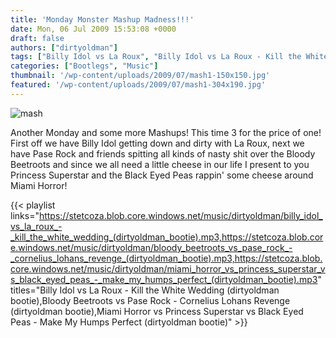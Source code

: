 ```yaml
---
title: 'Monday Monster Mashup Madness!!!'
date: Mon, 06 Jul 2009 15:53:08 +0000
draft: false
authors: ["dirtyoldman"]
tags: ["Billy Idol vs La Roux", "Billy Idol vs La Roux - Kill the White Wedding", "Bloody Beetroots vs Pase Rock", "Bloody Beetroots vs Pase Rock - Cornelius Lohans Revenge", "dirtyoldman bootie", "dirtyoldman bootleg", "dirtyoldman mashup", "Miami Horror vs Princess Superstar vs Black Eyed Peas", "Miami Horror vs Princess Superstar vs Black Eyed Peas -  Make My Humps Perfect"]
categories: ["Bootlegs", "Music"]
thumbnail: '/wp-content/uploads/2009/07/mash1-150x150.jpg'
featured: '/wp-content/uploads/2009/07/mash1-304x190.jpg'
---
```


![mash](/wp-content/uploads/2009/07/mash.jpg)

Another Monday and some more Mashups! This time 3 for the price of one! First off we have Billy Idol getting down and dirty with La Roux, next we have Pase Rock and friends spitting all kinds of nasty shit over the Bloody Beetroots and since we all need a little cheese in our life I present to you Princess Superstar and the Black Eyed Peas rappin' some cheese around Miami Horror!

{{< playlist
    links="https://stetcoza.blob.core.windows.net/music/dirtyoldman/billy_idol_vs_la_roux_-_kill_the_white_wedding_(dirtyoldman_bootie).mp3,https://stetcoza.blob.core.windows.net/music/dirtyoldman/bloody_beetroots_vs_pase_rock_-_cornelius_lohans_revenge_(dirtyoldman_bootie).mp3,https://stetcoza.blob.core.windows.net/music/dirtyoldman/miami_horror_vs_princess_superstar_vs_black_eyed_peas_-_make_my_humps_perfect_(dirtyoldman_bootie).mp3"
    titles="Billy Idol vs La Roux - Kill the White Wedding (dirtyoldman bootie),Bloody Beetroots vs Pase Rock - Cornelius Lohans Revenge (dirtyoldman bootie),Miami Horror vs Princess Superstar vs Black Eyed Peas -  Make My Humps Perfect (dirtyoldman bootie)" >}}

